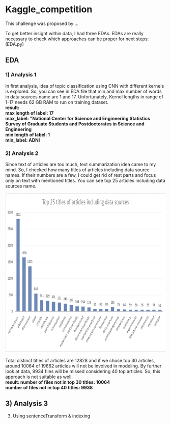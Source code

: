 # Kaggle_competition

This challenge was proposed by ...

To get better insight within data, I had three EDAs. EDAs are really necessary to check which approaches can be proper for next steps: (EDA.py)  
## EDA  
### 1) Analysis 1  
In first analysis, idea of topic classification using CNN with different kernels is explored. So, you can see in EDA file that min and max number of words in data sources name are 1 and 17. Unfortunately, Kernel lengths in range of 1-17 needs 62 GB RAM to run on training dataset.  
**result:  
max length of label: 17  
max_label: "National Center for Science and Engineering Statistics Survey of Graduate Students and Postdoctorates in Science and Engineering  
min length of label: 1  
min_label: ADNI**  

### 2) Analysis 2  
Since text of articles are too much, text summarization idea came to my mind. So, I checked how many titles of articles including data source names. If their numbers are a few, I could get rid of rest parts and focus only on text with mentioned titles. You can see top 25 articles including data sources name. 

<img src="image/EDA2.png" width="900" height="500">  

Total distinct titles of articles are 12828 and if we chose top 30 articles, around 10064 of 19662 articles will not be involved in modeling. By further look at data, 9934 files will be missed considering 40 top articles. So, this approach is not suitable as well.  
**result:
number of files not in top 30 titles:  10064  
number of files not in top 40 titles:  9938**  

## 3) Analysis 3  

3) Using sentenceTransform & indexing
